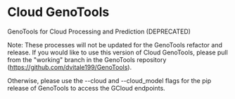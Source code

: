 # Cloud GenoTools
GenoTools for Cloud Processing and Prediction (DEPRECATED)

Note: These processes will not be updated for the GenoTools refactor and release. If you would like to use this version of Cloud GenoTools, please pull from the "working" branch in the GenoTools repository (https://github.com/dvitale199/GenoTools). 

Otherwise, please use the --cloud and --cloud_model flags for the pip release of GenoTools to access the GCloud endpoints.
